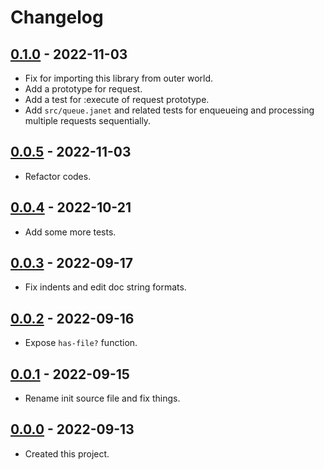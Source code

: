 # Changelog

## [0.1.0] - 2022-11-03
- Fix for importing this library from outer world.
- Add a prototype for request.
- Add a test for :execute of request prototype.
- Add `src/queue.janet` and related tests for enqueueing and processing multiple requests sequentially.

## [0.0.5] - 2022-11-03
- Refactor codes.

## [0.0.4] - 2022-10-21
- Add some more tests.

## [0.0.3] - 2022-09-17
- Fix indents and edit doc string formats.

## [0.0.2] - 2022-09-16
- Expose `has-file?` function.

## [0.0.1] - 2022-09-15
- Rename init source file and fix things.

## [0.0.0] - 2022-09-13
- Created this project.

[0.1.0]: https://github.com/meinside/janet-httprequest/compare/v0.0.5...v0.1.0
[0.0.5]: https://github.com/meinside/janet-httprequest/compare/v0.0.4...v0.0.5
[0.0.4]: https://github.com/meinside/janet-httprequest/compare/v0.0.3...v0.0.4
[0.0.3]: https://github.com/meinside/janet-httprequest/compare/v0.0.2...v0.0.3
[0.0.2]: https://github.com/meinside/janet-httprequest/compare/v0.0.1...v0.0.2
[0.0.1]: https://github.com/meinside/janet-httprequest/compare/v0.0.0...v0.0.1
[0.0.0]: https://github.com/meinside/janet-httprequest/releases/tag/v0.0.0
